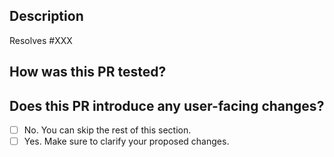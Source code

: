 ## Description
<!--
Hey! Thank you for the contribution! Please go through https://github.com/linkedin/feathr/blob/main/docs/dev_guide/pull_request_guideline.md for more information.

Describe what changes to make and why you are making these changes.

If this PR resolves an issue be sure to include "Resolves #XXX" to correctly link and close the issue upon merge.
-->

Resolves #XXX

## How was this PR tested?
<!--
Describe what testings you have done. If you're unsure about what to test, where to add tests, or how to run tests, please feel free to ask. We'd be happy to help.
-->

## Does this PR introduce any user-facing changes?
<!--
If yes, please clarify the previous behavior and the change this PR proposes - provide UI screenshot, the console output, description and/or an example to show the behavior difference if possible.
If no, choose 'No'.
-->
- [ ] No. You can skip the rest of this section.
- [ ] Yes. Make sure to clarify your proposed changes.